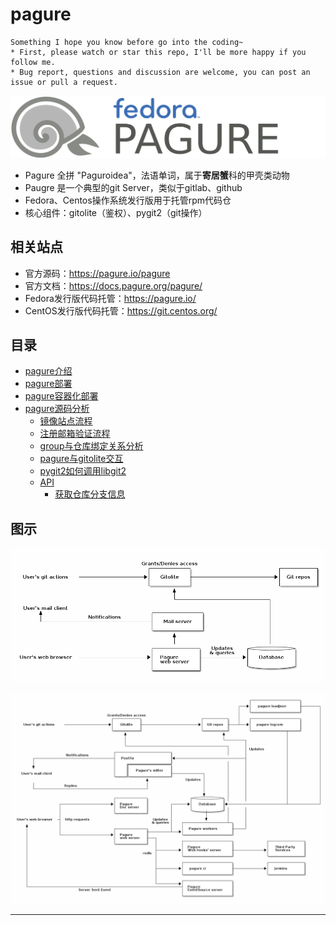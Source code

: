 # pagure

```
Something I hope you know before go into the coding~
* First, please watch or star this repo, I'll be more happy if you follow me.
* Bug report, questions and discussion are welcome, you can post an issue or pull a request.
```

![20221015_174316_95](image/20221015_174316_95.png)


* Pagure 全拼 "Paguroidea"，法语单词，属于**寄居蟹**科的甲壳类动物
* Paugre 是一个典型的git Server，类似于gitlab、github
* Fedora、Centos操作系统发行版用于托管rpm代码仓
* 核心组件：gitolite（鉴权）、pygit2（git操作）

## 相关站点

* 官方源码：<https://pagure.io/pagure>
* 官方文档：<https://docs.pagure.org/pagure/>
* Fedora发行版代码托管：<https://pagure.io/>
* CentOS发行版代码托管：<https://git.centos.org/>

## 目录

* [pagure介绍](docs/pagure介绍.md)
* [pagure部署](docs/pagure部署.md)
* [pagure容器化部署](docs/pagure容器化部署.md)
* [pagure源码分析](docs/pagure源码分析.md)
    * [镜像站点流程](docs/pagure源码分析/镜像站点流程.md)
    * [注册邮箱验证流程](docs/pagure源码分析/注册邮箱验证流程.md)
    * [group与仓库绑定关系分析](docs/pagure源码分析/group与仓库绑定关系分析.md)
    * [pagure与gitolite交互](docs/pagure源码分析/pagure与gitolite交互.md)
    * [pygit2如何调用libgit2](docs/pagure源码分析/pygit2如何调用libgit2.md)
    * [API](docs/pagure源码分析/API.md)
        * [获取仓库分支信息](docs/pagure源码分析/API/获取仓库分支信息.md)


## 图示

![20210626_223010_17](image/20210626_223010_17.png)

![20210626_223026_66](image/20210626_223026_66.png)


---
